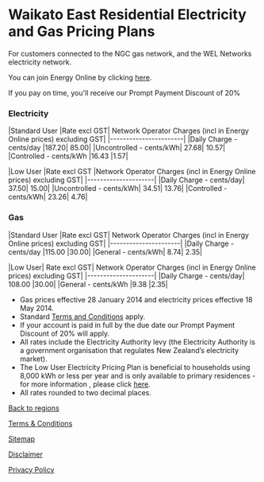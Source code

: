 # Waikato East Residential Electricity and Gas Pricing Plans
For customers connected to the NGC gas network, and the WEL Networks electricity network.


You can join Energy Online by clicking [here](http://www.energyonline.co.nz/Default.aspx?tabid=98).

<p class="intro">If you pay on time, you'll receive our Prompt Payment Discount of 20%</p>


### Electricity
|Standard User	|Rate excl GST|	Network Operator Charges (incl in Energy Online prices) excluding GST|
|-----------------------|
|Daily Charge - cents/day	|187.20|	85.00|
|Uncontrolled - cents/kWh|	27.68|	10.57|
|Controlled - cents/kWh	|16.43	|1.57|
 

|Low User	|Rate excl GST	|Network Operator Charges (incl in Energy Online prices) excluding GST|
|---------------------|
|Daily Charge - cents/day|	37.50|	15.00|
|Uncontrolled - cents/kWh|	34.51|	13.76|
|Controlled - cents/kWh|	23.26|	4.76|
 

### Gas
|Standard User	|Rate excl GST|	Network Operator Charges (incl in Energy Online prices) excluding GST|
|----------------------|
|Daily Charge - cents/day	|115.00	|30.00|
|General - cents/kWh|	8.74|	2.35|
 

|Low User|	Rate excl GST|	Network Operator Charges (incl in Energy Online prices) excluding GST|
|---------------------|
|Daily Charge - cents/day|	108.00	|30.00|
|General - cents/kWh	|9.38	|2.35|

- Gas prices effective 28 January 2014 and electricity prices effective 18 May 2014.
- Standard [Terms and Conditions](http://www.energyonline.co.nz/terms) apply.
- If your account is paid in full by the due date our Prompt Payment Discount of 20% will apply.
- All rates include the Electricity Authority levy (the Electricity Authority is a government organisation that regulates New Zealand’s electricity market).
- The Low User Electricity Pricing Plan is beneficial to households using 8,000 kWh or less per year and is only available to primary residences - for more information , please click [here](http://www.energyonline.co.nz/Default.aspx?tabid=148).
- All rates rounded to two decimal places.

[Back to regions](http://www.energyonline.co.nz/residential/pricing_plans/electricity_and_gas_pricing_plans)

[Terms & Conditions](http://www.energyonline.co.nz/terms)

[Sitemap](http://www.energyonline.co.nz/home/site_map)

[Disclaimer](http://www.energyonline.co.nz/home/site_map/disclaimer)

[Privacy Policy](http://www.energyonline.co.nz/home/site_map/privacy_policy)
